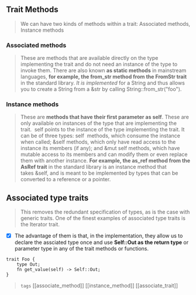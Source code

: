 
## Trait Methods

> We can have two kinds of methods within a trait: Associated methods, Instance methods

### Associated methods
> These are methods that are available directly on the type implementing the trait and do not need an instance of the type to invoke them. There are also known **as static methods** in mainstream languages, **for example, the from_str method from the FromStr trait** in the standard library. *It is implemented* for a String and thus allows you to create a String from a &str by calling String::from_str("foo").

### Instance methods
> These are **methods that have their first parameter as self**. These are only available on instances of the type that are implementing the trait.  self points to the instance of the type implementing the trait. It can be of three types: self  methods, which consume the instance when called; &self methods, which only have read access to the instance its members (if any); and &mut self methods, which have mutable access to its members and can modify them or even replace them with another instance. **For example, the as_ref method from the AsRef trait** in the standard library is an instance method that takes &self, and is meant to be implemented by types that can be converted to a reference or a pointer.


## Associated type traits
> This removes the redundant specification of types, as is the case with generic traits. One of the finest examples of associated type traits is the Iterator trait.
- [x] The advantage of them is that, in the implementation, they allow us to declare the assciated type once and use **Self::Out as the return type** or parameter type in any of the trait methods or functions.

```rust,compile_fail,no_run,ignore
trait Foo {
    type Out;
    fn get_value(self) -> Self::Out;
}
```

> `tags` [[associate_method]] [[instance_method]] [[associate_trait]]
